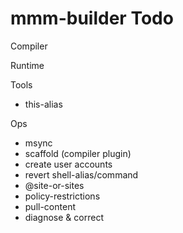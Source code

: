 mmm-builder Todo
=========

Compiler


Runtime

Tools

* this-alias

Ops

* msync
* scaffold (compiler plugin)
* create user accounts
* revert shell-alias/command
* @site-or-sites
* policy-restrictions
* pull-content
* diagnose & correct
